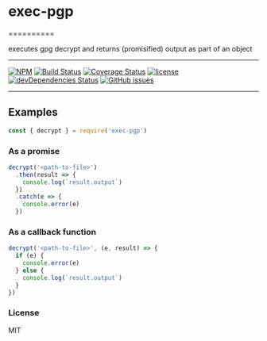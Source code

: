 # exec-pgp
==========

executes gpg decrypt and returns (promisified) output as part of an object

-----------------------

[![NPM][npm-badge-img]][npm-badge-link]
[![Build Status](https://travis-ci.org/mishfit/exec-pgp.svg?branch=master)](https://travis-ci.org/mishfit/exec-pgp)
[![Coverage Status](https://coveralls.io/repos/github/mishfit/exec-pgp/badge.svg?branch=master)](https://coveralls.io/github/mishfit/exec-pgp?branch=master)
[![license](https://img.shields.io/github/license/mashape/apistatus.svg?style=flat-square)](https://opensource.org/licenses/MIT)
[![devDependencies Status](https://david-dm.org/mishfit/exec-pgp/dev-status.svg)](https://david-dm.org/mishfit/exec-pgp?type=dev)
[![GitHub issues](https://img.shields.io/github/issues/mishfit/exec-pgp.svg)](https://github.com/mishfit/exec-pgp/issues)

-----------------------

## Examples
```js
const { decrypt } = require('exec-pgp')
```

### As a promise
```js
decrypt('<path-to-file>')
  .then(result => {
    console.log(`result.output`)
  })
  .catch(e => {
    console.error(e)
  })
```

### As a callback function
```js
decrypt('<path-to-file>', (e, result) => {
  if (e) {
    console.error(e)
  } else {
    console.log(`result.output`)
  }
})
```

### License
MIT


[npm-badge-img]: https://img.shields.io/npm/v/exec-pgp.svg
[npm-badge-link]: https://www.npmjs.com/package/exec-pgp
